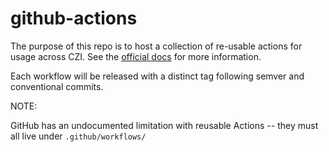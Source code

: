 # github-actions
The purpose of this repo is to host a collection of re-usable actions for usage across CZI.
See the [official docs](https://docs.github.com/en/actions/using-workflows/reusing-workflows) for more information.

Each workflow will be released with a distinct tag following semver and conventional commits.


NOTE:

GitHub has an undocumented limitation with reusable Actions -- they must all live under `.github/workflows/`
